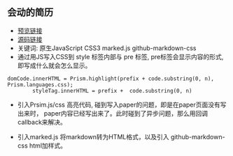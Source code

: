 ## 会动的简历

- [预览链接](https://fatfanfan.github.io/animating-resume/index.html)
- [源码链接](https://github.com/fatfanfan/animating-resume)
- 关键词: 原生JavaScript CSS3   marked.js github-markdown-css
- 通过用JS写入CSS到 style 标签内部与 pre 标签, pre标签会显示内容的形式,即写成什么就会怎么显示。
```
domCode.innerHTML = Prism.highlight(prefix + code.substring(0, n), Prism.languages.css);
		styleTag.innerHTML = prefix +  code.substring(0, n)
```
- 引入Prsim.js/css 高亮代码, 碰到写入paper的问题，即是在paper页面没有写出来时，
paper内容已经写出来了。此时碰到了异步问题，那么用回调callback来解决。

- 引入marked.js 将markdown转为HTML格式，以及引入 github-markdown-css html加样式。

